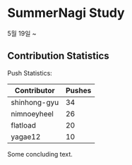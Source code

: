 # SummerNagi Study

5월 19일 ~ 

## Contribution Statistics

Push Statistics:

| Contributor | Pushes |
| ----------- | ------ |
| shinhong-gyu | 34 |
| nimnoeyheel | 26 |
| flatload | 20 |
| yagae12 | 10 |

Some concluding text.
